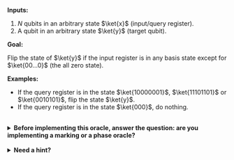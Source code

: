 **Inputs:**

  1. $N$ qubits in an arbitrary state $\ket{x}$ (input/query register).
  2. A qubit in an arbitrary state $\ket{y}$ (target qubit).

**Goal:**

Flip the state of $\ket{y}$ if the input register is in any basis state
except for $\ket{00...0}$ (the all zero state).

**Examples:**

* If the query register is in the state $\ket{10000001}$, $\ket{11101101}$ or $\ket{0010101}$, flip the state $\ket{y}$.
* If the query register is in the state $\ket{000}$, do nothing.

<br/>
<details>
  <summary><b>Before implementing this oracle, answer the question: are you implementing a marking or a phase oracle?</b></summary>
    This is a marking oracle, because you're flipping the state of the target qubit $\ket{y}$ based on the state of the input $\ket{x}$.
</details>

<br/>
<details>
  <summary><b>Need a hint?</b></summary>
  You need to flip the state of $\ket{y}$ for every input except $\ket{00...0}$, or, alternatively, flip it unconditionally and then flip it for the $\ket{00...0}$ state.   You may find the Q# library function <code>ApplyControlledOnInt</code> useful in your implementation.
</details>
